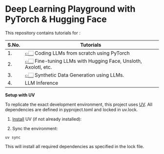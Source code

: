 # Deep Learning Playground with PyTorch & Hugging Face 

This repository contains tutorials for :

| S.No. | Tutorials |
|-------|--------|
| 1. | [👉🏻](https://github.com/akashmathur-2212/PyTorch/tree/main/transformers_from_scratch) Coding LLMs from scratch using PyTorch |
| 2. | [👉🏻](https://github.com/akashmathur-2212/PyTorch/tree/main/llm-finetuning) Fine-tuning LLMs with Hugging Face, Unsloth, Axolotl, etc. |
| 3. | [👉🏻](https://github.com/akashmathur-2212/Deep-Learning-with-PyTorch-HuggingFace/tree/main/synthetic-data-generation) Synthetic Data Generation using LLMs. |
| 4. | LLM Inference |

**Setup with UV**

To replicate the exact development environment, this project uses [UV](https://docs.astral.sh/uv/). All dependencies are defined in pyproject.toml and locked in uv.lock.

1. [Install](https://docs.astral.sh/uv/getting-started/installation/) UV (if not already installed):

2. Sync the environment:

```
uv sync
```

This will install all required dependencies as specified in the lock file.
